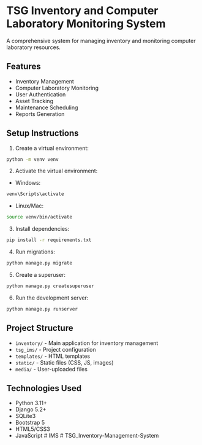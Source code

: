 # TSG Inventory and Computer Laboratory Monitoring System

A comprehensive system for managing inventory and monitoring computer laboratory resources.

## Features

- Inventory Management
- Computer Laboratory Monitoring
- User Authentication
- Asset Tracking
- Maintenance Scheduling
- Reports Generation

## Setup Instructions

1. Create a virtual environment:
```bash
python -m venv venv
```

2. Activate the virtual environment:
- Windows:
```bash
venv\Scripts\activate
```
- Linux/Mac:
```bash
source venv/bin/activate
```

3. Install dependencies:
```bash
pip install -r requirements.txt
```

4. Run migrations:
```bash
python manage.py migrate
```

5. Create a superuser:
```bash
python manage.py createsuperuser
```

6. Run the development server:
```bash
python manage.py runserver
```

## Project Structure

- `inventory/` - Main application for inventory management
- `tsg_ims/` - Project configuration
- `templates/` - HTML templates
- `static/` - Static files (CSS, JS, images)
- `media/` - User-uploaded files

## Technologies Used

- Python 3.11+
- Django 5.2+
- SQLite3
- Bootstrap 5
- HTML5/CSS3
- JavaScript #   I M S  
 #   T S G _ I n v e n t o r y - M a n a g e m e n t - S y s t e m  
 